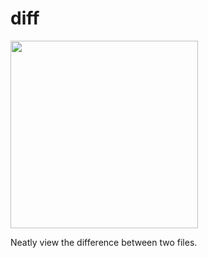 # diff

<img src="https://github.com/shreya-51/diff/assets/48033781/e392dc80-da6d-469f-a4b4-8e180ec1e5a3" width="300"/>

Neatly view the difference between two files.
